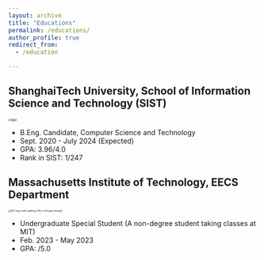 ```yaml
---
layout: archive
title: "Educations"
permalink: /educations/
author_profile: true
redirect_from:
  - /education

---
```


## ShanghaiTech University, School of Information Science and Technology (SIST)

<img src="../../../Library/Mobile Documents/com~apple~CloudDocs/其他文件/校徽2.jpg" alt="校徽2" style="zoom: 33%;" />

- B.Eng. Candidate, Computer Science and Technology
- Sept. 2020 - July 2024 (Expected)
- GPA: 3.96/4.0
- Rank in SIST: 1/247

## Massachusetts Institute of Technology, EECS Department

<img src="../../../Downloads/MIT-logos-office-design1/MIT-logo-with-spelling-office-red-gray-design1.png" alt="MIT-logo-with-spelling-office-red-gray-design1" style="zoom:33%;" />

- Undergraduate Special Student (A non-degree student taking classes at MIT)
- Feb. 2023 - May 2023
- GPA: /5.0
